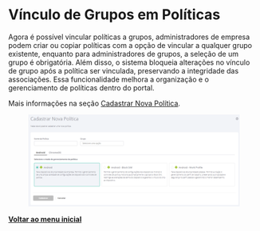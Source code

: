 # Vínculo de Grupos em Políticas

Agora é possível vincular políticas a grupos, administradores de empresa podem criar ou copiar políticas com a opção de vincular a qualquer grupo existente, enquanto para administradores de grupos, a seleção de um grupo é obrigatória. Além disso, o sistema bloqueia alterações no vínculo de grupo após a política ser vinculada, preservando a integridade das associações. Essa funcionalidade melhora a organização e o gerenciamento de políticas dentro do portal.

Mais informações na seção [Cadastrar Nova Política](../../portal/configuracoes/gerenciar-politicas/cadastrar-nova-politica.md).

<figure><img src="../../../.gitbook/assets/image (295) (1).png" alt=""><figcaption></figcaption></figure>

[**Voltar ao menu inicial**](./)
